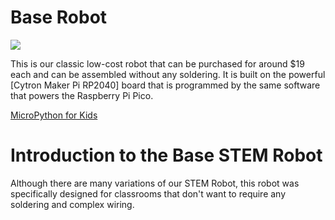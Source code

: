 # Base Robot

![](../../img/maker-pi-rp2040-robot.jpg)

This is our classic low-cost robot that can be purchased for around $19 each and can be assembled without any soldering.  It is built on the powerful
[Cytron Maker Pi RP2040] board that is programmed by the same
software that powers the Raspberry Pi Pico.

[MicroPython for Kids](https://dmccreary.github.io/micropython/micropython/kits/maker-pi-rp2040-robot/)

# Introduction to the Base STEM Robot

Although there are many variations of our STEM Robot, this
robot was specifically designed for classrooms that
don't want to require any soldering and complex wiring.